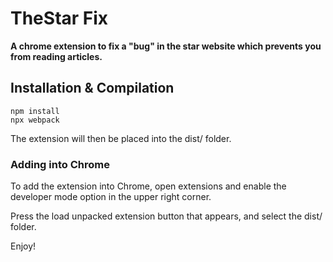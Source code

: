 ﻿# TheStar Fix
**A chrome extension to fix a "bug" in the star website which prevents you from reading articles.**

## Installation & Compilation
```shell
npm install
npx webpack
```

The extension will then be placed into the dist/ folder. 

### Adding into Chrome

To add the extension into Chrome, open extensions and enable the developer mode option in the upper right corner.

Press the load unpacked extension button that appears, and select the dist/ folder.

Enjoy!
